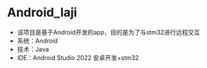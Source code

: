 # Android_laji
- 该项目是基于Android开发的app，目的是为了与stm32进行远程交互
- 系统：Android
- 技术：Java
- IDE：Android Studio 2022
安卓开发+stm32
